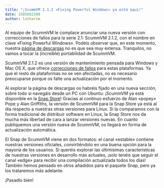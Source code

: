 ```yaml
---
title: "¡ScummVM 2.1.2 «Fixing Powerful Windows» ya está aquí!"
date: 1585682388
author: lotharsm
---
```


Al equipo de ScummVM le complace anunciar una nueva versión con correcciones de fallos para la serie 2.1: ScummVM 2.1.2, con el nombre en clave «Fixing Powerful Windows». Podéis observar que, en este momento, nuestra [página de descargas](/downloads/) no es que sea muy extensa. Tranquilos, no vamos a tocar la (increíble) portabilidad de ScummVM.

ScummVM 2.1.2 es una versión de mantenimiento pensada para Windows y Mac OS X, que ofrece [correcciones de fallos](https://www.scummvm.org/frs/scummvm/2.1.2/ReleaseNotes.html) para estas plataformas. Ya que el resto de plataformas no se ven afectadas, no es necesario preocuparse porque os falte una actualización por el momento.

Al explorar la página de descargas os habréis fijado en una nueva sección, sobre todo si navegáis desde un PC con Ubuntu: ¡ScummVM ya está disponible en la [Snap Store](https://snapcraft.io/scummvm)! Gracias al continuo esfuerzo de Alan «popey» Pope y Alan Griffiths, la versión de ScummVM para la Snap Store ya está al día respecto a nuestras otras versiones para Linux. Si la comparamos con la forma tradicional de distribuir software en Linux, la Snap Store nos da mucha más libertad de cara a lanzar versiones nuevas. En cuanto publiquemos una versión nueva de ScummVM, os llegará en forma de actualización automática.

El Snap de ScummVM viene en dos formatos: el canal «estable» contiene nuestras versiones oficiales, convirtiéndolo en una buena opción para la mayoría de los usuarios. Si queréis explorar las últimísimas características de nuestras versiones en desarrollo más actuales, ¡solo tenéis que seguir el canal «edge» para recibir una compilación actualizada todos los días! También hemos pensado en otros añadidos para el paquete Snap, pero ya los trataremos más adelante.

¡Pasadlo bien!

